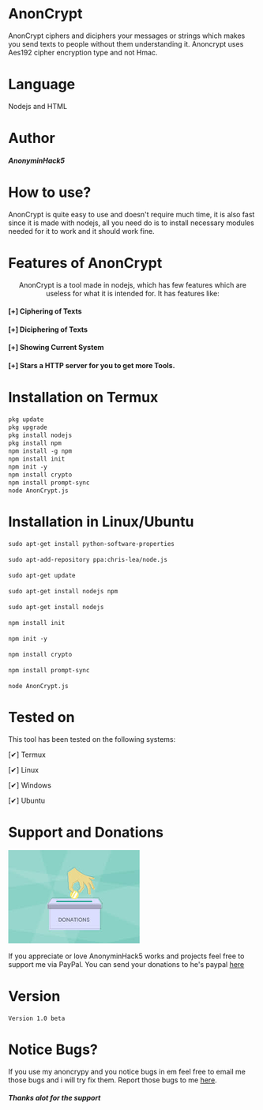 # AnonCrypt
AnonCrypt ciphers and diciphers your messages or strings which makes you send texts to people without them understanding it. Anoncrypt uses Aes192 cipher encryption type and not Hmac. 

# Language
Nodejs and HTML

# Author
<h5>AnonyminHack5</h5>

# How to use? 
AnonCrypt is quite easy to use and doesn't require much time,  it is also fast since it is made with nodejs, all you need do is to install necessary modules needed for it to work and it should work fine. 

# Features of AnonCrypt
<p align="center">AnonCrypt is a tool made in nodejs,  which has few features which are useless for what it is intended for. It has features like: </p>

#### [+] Ciphering of Texts
#### [+] Diciphering of Texts
#### [+] Showing Current System
#### [+] Stars a HTTP server for you to get more Tools.


# Installation on Termux
```
pkg update
pkg upgrade 
pkg install nodejs
pkg install npm
npm install -g npm
npm install init
npm init -y
npm install crypto
npm install prompt-sync
node AnonCrypt.js
```

# Installation in Linux/Ubuntu
```
sudo apt-get install python-software-properties

sudo apt-add-repository ppa:chris-lea/node.js

sudo apt-get update

sudo apt-get install nodejs npm

sudo apt-get install nodejs

npm install init

npm init -y

npm install crypto

npm install prompt-sync

node AnonCrypt.js
```

# Tested on
This tool has been tested on the following systems:

[✔] Termux

[✔] Linux

[✔] Windows

[✔] Ubuntu
 
# Support and Donations
![](donations.jpeg) 
<br>
<p>If you appreciate or love AnonyminHack5 works and projects feel free to support me via PayPal. 
You can send your donations to he's paypal <a href="https://paypal.me/kwasconcept" target="_blank">here</a></p>


# Version
```
Version 1.0 beta
```


# Notice Bugs? 
If you use my anoncrypy and you notice bugs in em feel free to email me those bugs and i will try fix them. 
Report those bugs to me <a href="mailto:AnonyminHack5@protonmail.com" target="_blank">here</a>. 

<h5>Thanks alot for the support</h5>


































